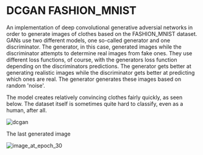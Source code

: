 # DCGAN FASHION_MNIST
An implementation of deep convolutional generative adversial networks in order to generate images of clothes based on the FASHION_MNIST dataset.
GANs use two different models, one so-called generator and one discriminator. The generator, in this case, generated images while the discriminator attempts to determine real images from fake ones.
They use different loss functions, of course, with the generators loss function depending on the discriminators predictions.
The generator gets better at generating realistic images while the discriminator gets better at predicting which ones are real.
The generator generates these images based on random 'noise'.

The model creates relatively convincing clothes fairly quickly, as seen below. The dataset itself is sometimes quite hard to classify, even as a human, after all.

![dcgan](https://user-images.githubusercontent.com/62298758/192335097-29f24e9c-bd0b-4832-9e73-a6c23179835a.gif)

The last generated image

![image_at_epoch_30](https://user-images.githubusercontent.com/62298758/192335126-267b91e7-07fc-4207-a237-7150ded2d121.png)
